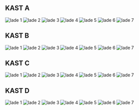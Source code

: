 ## KAST A
<img src="KAST_A_1.jpeg" alt="lade 1">
<img src="KAST_A_2.jpeg" alt="lade 2">
<img src="KAST_A_3.jpeg" alt="lade 3">
<img src="KAST_A_4.jpeg" alt="lade 4">
<img src="KAST_A_5.jpeg" alt="lade 5">
<img src="KAST_A_6.jpeg" alt="lade 6">
<img src="KAST_A_7.jpeg" alt="lade 7">

## KAST B
<img src="KAST_B_1.jpeg" alt="lade 1">
<img src="KAST_B_2.jpeg" alt="lade 2">
<img src="KAST_B_3.jpeg" alt="lade 3">
<img src="KAST_B_4.jpeg" alt="lade 4">
<img src="KAST_B_5.jpeg" alt="lade 5">
<img src="KAST_B_6.jpeg" alt="lade 6">
<img src="KAST_B_7.jpeg" alt="lade 7">

## KAST C
<img src="KAST_C_1.jpeg" alt="lade 1">
<img src="KAST_C_2.jpeg" alt="lade 2">
<img src="KAST_C_3.jpeg" alt="lade 3">
<img src="KAST_C_4.jpeg" alt="lade 4">
<img src="KAST_C_5.jpeg" alt="lade 5">
<img src="KAST_C_6.jpeg" alt="lade 6">
<img src="KAST_C_7.jpeg" alt="lade 7">

## KAST D
<img src="KAST_D_1.jpeg" alt="lade 1">
<img src="KAST_D_2.jpeg" alt="lade 2">
<img src="KAST_D_3.jpeg" alt="lade 3">
<img src="KAST_D_4.jpeg" alt="lade 4">
<img src="KAST_D_5.jpeg" alt="lade 5">
<img src="KAST_D_6.jpeg" alt="lade 6">
<img src="KAST_D_7.jpeg" alt="lade 7">


